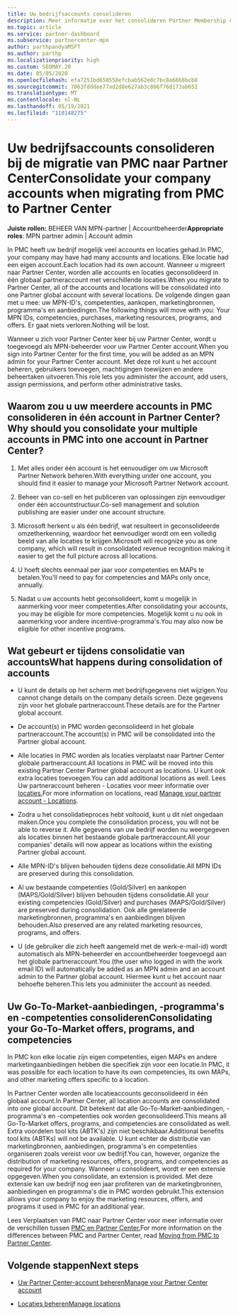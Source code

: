 ```yaml
---
title: Uw bedrijfsaccounts consolideren
description: Meer informatie over het consolideren Partner Membership Center (PMC)-accounts in één account in Partner Center. Is van toepassing op de migratie van PMC naar Partner Center.
ms.topic: article
ms.service: partner-dashboard
ms.subservice: partnercenter-mpn
author: parthpandyaMSFT
ms.author: parthp
ms.localizationpriority: high
ms.custom: SEOMAY.20
ms.date: 05/05/2020
ms.openlocfilehash: efa7251bd658558efcbab562e0c7bc8a66b8bcb8
ms.sourcegitcommit: 7063fdddee77ad2d8e627ab3c806f76d173ab652
ms.translationtype: MT
ms.contentlocale: nl-NL
ms.lasthandoff: 05/19/2021
ms.locfileid: "110148275"
---
```

# <a name="consolidate-your-company-accounts-when-migrating-from-pmc-to-partner-center"></a><span data-ttu-id="8dbc2-104">Uw bedrijfsaccounts consolideren bij de migratie van PMC naar Partner Center</span><span class="sxs-lookup"><span data-stu-id="8dbc2-104">Consolidate your company accounts when migrating from PMC to Partner Center</span></span>

<span data-ttu-id="8dbc2-105">**Juiste rollen:** BEHEER VAN MPN-partner | Accountbeheerder</span><span class="sxs-lookup"><span data-stu-id="8dbc2-105">**Appropriate roles**: MPN partner admin | Account admin</span></span>

<span data-ttu-id="8dbc2-106">In PMC heeft uw bedrijf mogelijk veel accounts en locaties gehad.</span><span class="sxs-lookup"><span data-stu-id="8dbc2-106">In PMC, your company may have had many accounts and locations.</span></span> <span data-ttu-id="8dbc2-107">Elke locatie had een eigen account.</span><span class="sxs-lookup"><span data-stu-id="8dbc2-107">Each location had its own account.</span></span> <span data-ttu-id="8dbc2-108">Wanneer u migreert naar Partner Center, worden alle accounts en locaties geconsolideerd in één globaal partneraccount met verschillende locaties.</span><span class="sxs-lookup"><span data-stu-id="8dbc2-108">When you migrate to Partner Center, all of the accounts and locations will be consolidated into one Partner global account with several locations.</span></span> <span data-ttu-id="8dbc2-109">De volgende dingen gaan met u mee: uw MPN-ID's, competenties, aankopen, marketingbronnen, programma's en aanbiedingen.</span><span class="sxs-lookup"><span data-stu-id="8dbc2-109">The following things will move with you: Your MPN IDs, competencies, purchases, marketing resources, programs, and offers.</span></span> <span data-ttu-id="8dbc2-110">Er gaat niets verloren.</span><span class="sxs-lookup"><span data-stu-id="8dbc2-110">Nothing will be lost.</span></span>

<span data-ttu-id="8dbc2-111">Wanneer u zich voor Partner Center keer bij uw Partner Center, wordt u toegevoegd als MPN-beheerder voor uw Partner Center account.</span><span class="sxs-lookup"><span data-stu-id="8dbc2-111">When you sign into Partner Center for the first time, you will be added as an MPN admin for your Partner Center account.</span></span> <span data-ttu-id="8dbc2-112">Met deze rol kunt u het account beheren, gebruikers toevoegen, machtigingen toewijzen en andere beheertaken uitvoeren.</span><span class="sxs-lookup"><span data-stu-id="8dbc2-112">This role lets you administer the account, add users, assign permissions, and perform other administrative tasks.</span></span>

## <a name="why-should-you-consolidate-your-multiple-accounts-in-pmc-into-one-account-in-partner-center"></a><span data-ttu-id="8dbc2-113">Waarom zou u uw meerdere accounts in PMC consolideren in één account in Partner Center?</span><span class="sxs-lookup"><span data-stu-id="8dbc2-113">Why should you consolidate your multiple accounts in PMC into one account in Partner Center?</span></span>

1. <span data-ttu-id="8dbc2-114">Met alles onder één account is het eenvoudiger om uw Microsoft Partner Network beheren.</span><span class="sxs-lookup"><span data-stu-id="8dbc2-114">With everything under one account, you should find it easier to manage your Microsoft Partner Network account.</span></span>

2. <span data-ttu-id="8dbc2-115">Beheer van co-sell en het publiceren van oplossingen zijn eenvoudiger onder één accountstructuur.</span><span class="sxs-lookup"><span data-stu-id="8dbc2-115">Co-sell management and solution publishing are easier under one account structure.</span></span>

3. <span data-ttu-id="8dbc2-116">Microsoft herkent u als één bedrijf, wat resulteert in geconsolideerde omzetherkenning, waardoor het eenvoudiger wordt om een volledig beeld van alle locaties te krijgen.</span><span class="sxs-lookup"><span data-stu-id="8dbc2-116">Microsoft will recognize you as one company, which will result in consolidated revenue recognition making it easier to get the full picture across all locations.</span></span>  

4. <span data-ttu-id="8dbc2-117">U hoeft slechts eenmaal per jaar voor competenties en MAPs te betalen.</span><span class="sxs-lookup"><span data-stu-id="8dbc2-117">You'll need to pay for competencies and MAPs only once, annually.</span></span>

5. <span data-ttu-id="8dbc2-118">Nadat u uw accounts hebt geconsolideert, komt u mogelijk in aanmerking voor meer competenties.</span><span class="sxs-lookup"><span data-stu-id="8dbc2-118">After consolidating your accounts, you may be eligible for more competencies.</span></span> <span data-ttu-id="8dbc2-119">Mogelijk komt u nu ook in aanmerking voor andere incentive-programma's.</span><span class="sxs-lookup"><span data-stu-id="8dbc2-119">You may also now be eligible for other incentive programs.</span></span>

## <a name="what-happens-during-consolidation-of-accounts"></a><span data-ttu-id="8dbc2-120">Wat gebeurt er tijdens consolidatie van accounts</span><span class="sxs-lookup"><span data-stu-id="8dbc2-120">What happens during consolidation of accounts</span></span>

- <span data-ttu-id="8dbc2-121">U kunt de details op het scherm met bedrijfsgegevens niet wijzigen.</span><span class="sxs-lookup"><span data-stu-id="8dbc2-121">You cannot change details on the company details screen.</span></span> <span data-ttu-id="8dbc2-122">Deze gegevens zijn voor het globale partneraccount.</span><span class="sxs-lookup"><span data-stu-id="8dbc2-122">These details are for the Partner global account.</span></span>

- <span data-ttu-id="8dbc2-123">De account(s) in PMC worden geconsolideerd in het globale partneraccount.</span><span class="sxs-lookup"><span data-stu-id="8dbc2-123">The account(s) in PMC will be consolidated into the Partner global account.</span></span>

- <span data-ttu-id="8dbc2-124">Alle locaties in PMC worden als locaties verplaatst naar Partner Center globale partneraccount.</span><span class="sxs-lookup"><span data-stu-id="8dbc2-124">All locations in PMC will be moved into this existing Partner Center Partner global account as locations.</span></span> <span data-ttu-id="8dbc2-125">U kunt ook extra locaties toevoegen.</span><span class="sxs-lookup"><span data-stu-id="8dbc2-125">You can add additional locations as well.</span></span> <span data-ttu-id="8dbc2-126">Lees Uw partneraccount beheren - Locaties voor meer informatie over [locaties.](manage-locations.md)</span><span class="sxs-lookup"><span data-stu-id="8dbc2-126">For more information on locations, read  [Manage your partner account - Locations](manage-locations.md).</span></span>

- <span data-ttu-id="8dbc2-127">Zodra u het consolidatieproces hebt voltooid, kunt u dit niet ongedaan maken.</span><span class="sxs-lookup"><span data-stu-id="8dbc2-127">Once you complete the consolidation process, you will not be able to reverse it.</span></span> <span data-ttu-id="8dbc2-128">Alle gegevens van uw bedrijf worden nu weergegeven als locaties binnen het bestaande globale partneraccount.</span><span class="sxs-lookup"><span data-stu-id="8dbc2-128">All your companies' details will now appear as locations within the existing Partner global account.</span></span> 

- <span data-ttu-id="8dbc2-129">Alle MPN-ID's blijven behouden tijdens deze consolidatie.</span><span class="sxs-lookup"><span data-stu-id="8dbc2-129">All MPN IDs are preserved during this consolidation.</span></span>

- <span data-ttu-id="8dbc2-130">Al uw bestaande competenties (Gold/Silver) en aankopen (MAPS/Gold/Silver) blijven behouden tijdens consolidatie.</span><span class="sxs-lookup"><span data-stu-id="8dbc2-130">All your existing competencies (Gold/Silver) and purchases (MAPS/Gold/Silver) are preserved during consolidation.</span></span> <span data-ttu-id="8dbc2-131">Ook alle gerelateerde marketingbronnen, programma's en aanbiedingen blijven behouden.</span><span class="sxs-lookup"><span data-stu-id="8dbc2-131">Also preserved are any related marketing resources, programs, and offers.</span></span>

- <span data-ttu-id="8dbc2-132">U (de gebruiker die zich heeft aangemeld met de werk-e-mail-id) wordt automatisch als MPN-beheerder en accountbeheerder toegevoegd aan het globale partneraccount.</span><span class="sxs-lookup"><span data-stu-id="8dbc2-132">You (the user who logged in with the work email ID) will automatically be added as an MPN admin and an account admin to the Partner global account.</span></span> <span data-ttu-id="8dbc2-133">Hiermee kunt u het account naar behoefte beheren.</span><span class="sxs-lookup"><span data-stu-id="8dbc2-133">This lets you administer the account as needed.</span></span>

## <a name="consolidating-your-go-to-market-offers-programs-and-competencies"></a><span data-ttu-id="8dbc2-134">Uw Go-To-Market-aanbiedingen, -programma's en -competenties consolideren</span><span class="sxs-lookup"><span data-stu-id="8dbc2-134">Consolidating your Go-To-Market offers, programs, and competencies</span></span>

<span data-ttu-id="8dbc2-135">In PMC kon elke locatie zijn eigen competenties, eigen MAPs en andere marketingaanbiedingen hebben die specifiek zijn voor een locatie.</span><span class="sxs-lookup"><span data-stu-id="8dbc2-135">In PMC, it was possible for each location to have its own competencies, its own MAPs, and other marketing offers specific to a location.</span></span>

<span data-ttu-id="8dbc2-136">In Partner Center worden alle locatieaccounts geconsolideerd in één globaal account.</span><span class="sxs-lookup"><span data-stu-id="8dbc2-136">In Partner Center, all location accounts are consolidated into one global account.</span></span> <span data-ttu-id="8dbc2-137">Dit betekent dat alle Go-To-Market-aanbiedingen, -programma's en -competenties ook worden geconsolideerd.</span><span class="sxs-lookup"><span data-stu-id="8dbc2-137">This means all Go-To-Market offers, programs, and competencies are consolidated as well.</span></span> <span data-ttu-id="8dbc2-138">Extra voordelen tool kits (ABTK's) zijn niet beschikbaar.</span><span class="sxs-lookup"><span data-stu-id="8dbc2-138">Additional benefits tool kits (ABTKs) will not be available.</span></span> <span data-ttu-id="8dbc2-139">U kunt echter de distributie van marketingbronnen, aanbiedingen, programma's en competenties organiseren zoals vereist voor uw bedrijf.</span><span class="sxs-lookup"><span data-stu-id="8dbc2-139">You can, however, organize the distribution of marketing resources, offers, programs, and competencies as required for your company.</span></span> <span data-ttu-id="8dbc2-140">Wanneer u consolideert, wordt er een extensie opgegeven.</span><span class="sxs-lookup"><span data-stu-id="8dbc2-140">When you consolidate, an extension is provided.</span></span> <span data-ttu-id="8dbc2-141">Met deze extensie kan uw bedrijf nog een jaar profiteren van de marketingbronnen, aanbiedingen en programma's die in PMC worden gebruikt.</span><span class="sxs-lookup"><span data-stu-id="8dbc2-141">This extension allows your company to enjoy the marketing resources, offers, and programs it used in PMC for an additional year.</span></span>

<span data-ttu-id="8dbc2-142">Lees Verplaatsen van PMC naar Partner Center voor meer informatie over de verschillen tussen [PMC en Partner Center.](guide-to-migration.md)</span><span class="sxs-lookup"><span data-stu-id="8dbc2-142">For more information on the differences between PMC and Partner Center, read [Moving from PMC to Partner Center](guide-to-migration.md).</span></span>

## <a name="next-steps"></a><span data-ttu-id="8dbc2-143">Volgende stappen</span><span class="sxs-lookup"><span data-stu-id="8dbc2-143">Next steps</span></span>

- [<span data-ttu-id="8dbc2-144">Uw Partner Center-account beheren</span><span class="sxs-lookup"><span data-stu-id="8dbc2-144">Manage your Partner Center account</span></span>](partner-center-account-setup.md)

- [<span data-ttu-id="8dbc2-145">Locaties beheren</span><span class="sxs-lookup"><span data-stu-id="8dbc2-145">Manage locations</span></span>](manage-locations.md)
